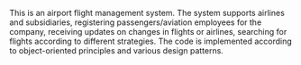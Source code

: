 This is an airport flight management system.
The system supports airlines and subsidiaries, registering passengers/aviation employees for the company, receiving updates on changes in flights or airlines, searching for flights according to different strategies.
The code is implemented according to object-oriented principles and various design patterns.
